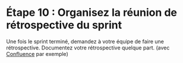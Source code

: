 # Étape 10 : Organisez la réunion de rétrospective du sprint

Une fois le sprint terminé, demandez à votre équipe de faire une rétrospective. Documentez votre rétrospective quelque part. (avec [Confluence](https://www.atlassian.com/software/confluence) par exemple)
